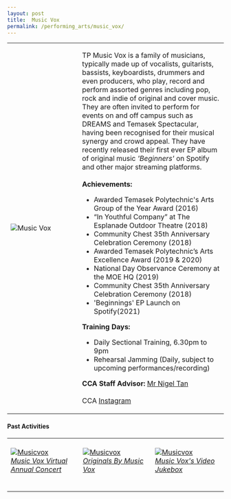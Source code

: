 ```yaml
---
layout: post
title:  Music Vox
permalink: /performing_arts/music_vox/
---
```


<div>
<table>
    <tr>
        <td style="width:33%"><image src="{{site.baseurl}}/images/CCA_music_vox.jpg" style="display:block;margin-left:auto;margin-right:auto;" alt="Music Vox"></image></td>
        <td>
            <p>
                TP Music Vox is a family of musicians, typically made up of vocalists, guitarists, bassists, keyboardists, drummers and even producers, who play, record and perform assorted genres including pop, rock and indie of original and cover music. They are often invited to perform for events on and off campus such as DREAMS and Temasek Spectacular, having been recognised for their musical synergy and crowd appeal. They have recently released their first ever EP album of original music <i>'Beginners'</i> on Spotify and other major streaming platforms.<br>
                <br>
                <b>Achievements:</b><br>
                <ul>
                    <li>Awarded Temasek Polytechnic's Arts Group of the Year Award (2016)</li>
                    <li>“In Youthful Company” at The Esplanade Outdoor Theatre (2018)</li>
                    <li>Community Chest 35th Anniversary Celebration Ceremony (2018)</li>
                    <li>Awarded Temasek Polytechnic’s Arts Excellence Award (2019 & 2020)</li>
                    <li>National Day Observance Ceremony at the MOE HQ (2019)</li>
                    <li>Community Chest 35th Anniversary Celebration Ceremony (2018)</li>
                    <li>'Beginnings' EP Launch on Spotify(2021)</li>
                </ul>
            </p>
            <p>
                <b>Training Days:</b><br>
                <ul>    
                    <li>Daily Sectional Training, 6.30pm to 9pm</li>
                    <li>Rehearsal Jamming (Daily, subject to upcoming performances/recording)</li>
                </ul>
            </p>
            <p>
                <b>CCA Staff Advisor:</b> <a href="mailto:nigeltan@tp.edu.sg">Mr Nigel Tan</a><br>
                <br>
                CCA <a href="https://www.instagram.com/tpmusicvox">Instagram</a>
            </p>
        </td>
    </tr>
</table>
</div>

#### Past Activities

<table>
    <tr>
        <td style="width:33%"><br>
            <a href="https://vimeo.com/534288370">
                <image src="{{site.baseurl}}/images/CCA-MV_IG4.JPG" style="display:block;margin-left:auto;margin-right:auto;" alt="Musicvox">
                <h6 style="margin-top:0%">Music Vox Virtual Annual Concert</h6>
                </image>
            </a>
        </td>
        <td style="width:33%"><br>
            <a href="https://www.instagram.com/p/CMhG8LDHUwV/">
                <image src="{{site.baseurl}}/images/CCA-MV_IG5.JPG" style="display:block;margin-left:auto;margin-right:auto;" alt="Musicvox">
                <h6 style="margin-top:0%">Originals By Music Vox</h6>
                </image>
            </a>
        </td>
        <td style="width:33%"><br>
            <a href="https://www.instagram.com/p/CA2R6WEn_A5/">
                <image src="{{site.baseurl}}/images/CCA-MV_IG1.PNG" style="display:block;margin-left:auto;margin-right:auto;" alt="Musicvox">
                <h6 style="margin-top:0%">Music Vox's Video Jukebox</h6>    
                </image>
            </a>
        </td>
    </tr>
</table>


